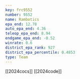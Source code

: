 ```yaml
---
key: frc9552
number: 9552
name: Rambotics
epa_end: 12.78
auto_epa_end: 4.36
teleop_epa_end: 8.94
endgame_epa_end: -0.52
winrate: 0.6
district_epa_rank: 927
district_epa_percentile: 0.4853
type: Team
---
```

[[2024cocs]]
[[2024code]]
